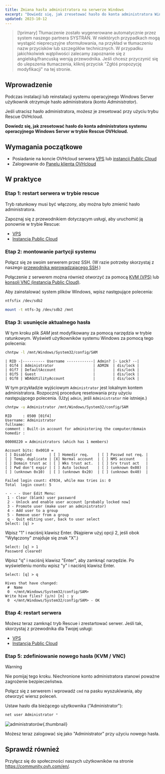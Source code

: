 ```yaml
---
title: Zmiana hasła administratora na serwerze Windows
excerpt: "Dowiedz się, jak zresetować hasło do konta administratora Windows na serwerze VPS lub instancji Public Cloud w trybie Rescue OVHcloud"
updated: 2023-10-12
---
```


> [!primary]
> Tłumaczenie zostało wygenerowane automatycznie przez system naszego partnera SYSTRAN. W niektórych przypadkach mogą wystąpić nieprecyzyjne sformułowania, na przykład w tłumaczeniu nazw przycisków lub szczegółów technicznych. W przypadku jakichkolwiek wątpliwości zalecamy zapoznanie się z angielską/francuską wersją przewodnika. Jeśli chcesz przyczynić się do ulepszenia tłumaczenia, kliknij przycisk "Zgłóś propozycję modyfikacji" na tej stronie.
> 

## Wprowadzenie

Podczas instalacji lub reinstalacji systemu operacyjnego Windows Server użytkownik otrzymuje hasło administratora (konto *Administrator*).

Jeśli utracisz hasło administratora, możesz je zresetować przy użyciu trybu Rescue OVHcloud.

**Dowiedz się, jak zresetować hasło do konta administratora systemu operacyjnego Windows Server w trybie Rescue OVHcloud.**

## Wymagania początkowe

- Posiadanie na koncie OVHcloud serwera [VPS](https://www.ovhcloud.com/pl/vps/) lub [instancji Public Cloud](https://www.ovhcloud.com/pl/public-cloud/)
- Zalogowanie do [Panelu klienta OVHcloud](/links/manager)

## W praktyce

### Etap 1: restart serwera w trybie rescue

Tryb ratunkowy musi być włączony, aby można było zmienić hasło administratora.

Zapoznaj się z przewodnikiem dotyczącym usługi, aby uruchomić ją ponownie w trybie Rescue:

- [VPS](/pages/bare_metal_cloud/virtual_private_servers/rescue)
- [Instancja Public Cloud](/pages/public_cloud/compute/put_an_instance_in_rescue_mode)

### Etap 2: montowanie partycji systemu

Połącz się ze swoim serwerem przez SSH. (W razie potrzeby skorzystaj z naszego [przewodnika wprowadzającego SSH](/pages/bare_metal_cloud/dedicated_servers/ssh_introduction).)

Połączenie z serwerem można również otworzyć za pomocą [KVM (VPS)](/pages/bare_metal_cloud/virtual_private_servers/using_kvm_for_vps) lub [konsoli VNC (instancja Public Cloud)](/pages/public_cloud/compute/first_steps_with_public_cloud_instance#accessvnc).

Aby zainstalować system plików Windows, wpisz następujące polecenia:

```bash
ntfsfix /dev/sdb2
```

```bash
mount -t ntfs-3g /dev/sdb2 /mnt
```

### Etap 3: usunięcie aktualnego hasła

W tym kroku plik *SAM* jest modyfikowany za pomocą narzędzia w trybie ratunkowym. Wyświetl użytkowników systemu Windows za pomocą tego polecenia:

```bash
chntpw -l /mnt/Windows/System32/config/SAM
```

```text
| RID -|---------- Username ------------| Admin? |- Lock? --|
| 01f4 | Administrator                  | ADMIN  | dis/lock |
| 01f7 | DefaultAccount                 |        | dis/lock |
| 01f5 | Guest                          |        | dis/lock |
| 01f8 | WDAGUtilityAccount             |        | dis/lock |
```

W tym przykładzie wyjściowym `Administrator` jest lokalnym kontem administratora. Rozpocznij procedurę resetowania przy użyciu następującego polecenia. (Użyj `admin`, jeśli `Administrator` nie istnieje.)

```bash
chntpw -u Administrator /mnt/Windows/System32/config/SAM
```

```text
RID     : 0500 [01f4]
Username: Administrator
fullname:
comment : Built-in account for administering the computer/domain
homedir :

00000220 = Administrators (which has 1 members)

Account bits: 0x0010 =
[ ] Disabled        | [ ] Homedir req.    | [ ] Passwd not req. |
[ ] Temp. duplicate | [X] Normal account  | [ ] NMS account     |
[ ] Domain trust ac | [ ] Wks trust act.  | [ ] Srv trust act   |
[ ] Pwd don't expir | [ ] Auto lockout    | [ ] (unknown 0x08)  |
[ ] (unknown 0x10)  | [ ] (unknown 0x20)  | [ ] (unknown 0x40)  |

Failed login count: 47034, while max tries is: 0
Total  login count: 5

- - - - User Edit Menu:
 1 - Clear (blank) user password
 2 - Unlock and enable user account [probably locked now]
 3 - Promote user (make user an administrator)
 4 - Add user to a group
 5 - Remove user from a group
 q - Quit editing user, back to user select
Select: [q] >
```

Wpisz "1" i naciśnij klawisz Enter. (Najpierw użyj opcji 2, jeśli obok "Wyłączony" znajduje się znak "X".)

```text
Select: [q] > 1
Password cleared!
```

Wpisz "q" i naciśnij klawisz "Enter", aby zamknąć narzędzie. Po wyświetleniu monitu wpisz "y" i naciśnij klawisz Enter.

```text
Select: [q] > q
 
Hives that have changed:
 #  Name
 0  </mnt/Windows/System32/config/SAM>
Write hive files? (y/n) [n] : y
 0  </mnt/Windows/System32/config/SAM> - OK
```

### Etap 4: restart serwera

Możesz teraz zamknąć tryb Rescue i zrestartować serwer. Jeśli tak, skorzystaj z przewodnika dla Twojej usługi:

- [VPS](/pages/bare_metal_cloud/virtual_private_servers/rescue)
- [Instancja Public Cloud](/pages/public_cloud/compute/put_an_instance_in_rescue_mode)

### Etap 5: zdefiniowanie nowego hasła (KVM / VNC)

> [!warning]
>
> Nie pomijaj tego kroku. Niechronione konto administratora stanowi poważne zagrożenie bezpieczeństwa.
>

Połącz się z serwerem i wprowadź `cmd` na pasku wyszukiwania, aby otworzyć wiersz poleceń.

Ustaw hasło dla bieżącego użytkownika ("Administrator"):

```powershell
net user Administrator *
```

![administratorów](images/adminpw_win.png){.thumbnail}

Możesz teraz zalogować się jako "Administrator" przy użyciu nowego hasła.

## Sprawdź również

Przyłącz się do społeczności naszych użytkowników na stronie <https://community.ovh.com/en/>.
